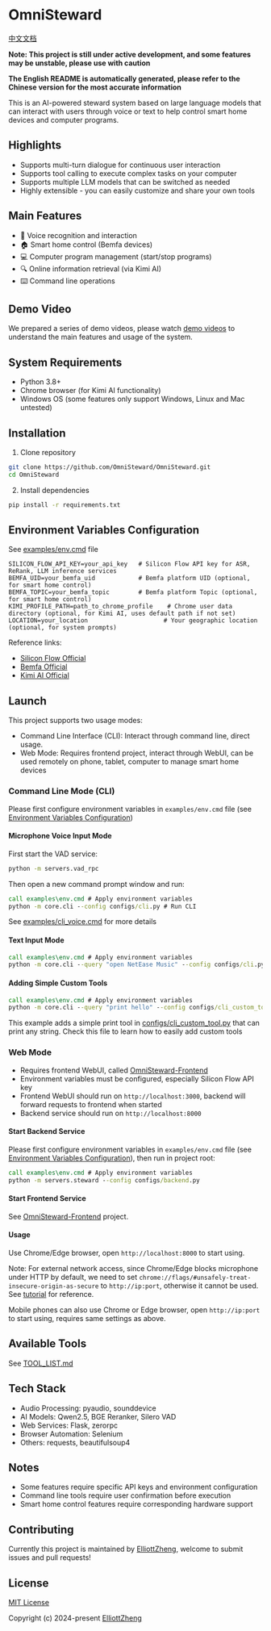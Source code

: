# OmniSteward

[中文文档](README_zh.md)

**Note: This project is still under active development, and some features may be unstable, please use with caution**

**The English README is automatically generated, please refer to the Chinese version for the most accurate information**

This is an AI-powered steward system based on large language models that can interact with users through voice or text to help control smart home devices and computer programs.

## Highlights

- Supports multi-turn dialogue for continuous user interaction
- Supports tool calling to execute complex tasks on your computer
- Supports multiple LLM models that can be switched as needed
- Highly extensible - you can easily customize and share your own tools

## Main Features

- 🎤 Voice recognition and interaction
- 🏠 Smart home control (Bemfa devices)
- 💻 Computer program management (start/stop programs)
- 🔍 Online information retrieval (via Kimi AI)
- ⌨️ Command line operations

## Demo Video

We prepared a series of demo videos, please watch [demo videos](https://youtube.com/playlist?list=PLB-gnx_vrV9nFWHbZbxfktOPmHv7llkQZ&si=ZcZVOO6mfteR120a) to understand the main features and usage of the system.


## System Requirements

- Python 3.8+
- Chrome browser (for Kimi AI functionality)
- Windows OS (some features only support Windows, Linux and Mac untested)

## Installation

1. Clone repository
```bash
git clone https://github.com/OmniSteward/OmniSteward.git
cd OmniSteward
```

2. Install dependencies
```bash
pip install -r requirements.txt
```

## Environment Variables Configuration
See [examples/env.cmd](examples/env.cmd) file
```
SILICON_FLOW_API_KEY=your_api_key   # Silicon Flow API key for ASR, ReRank, LLM inference services
BEMFA_UID=your_bemfa_uid            # Bemfa platform UID (optional, for smart home control)
BEMFA_TOPIC=your_bemfa_topic        # Bemfa platform Topic (optional, for smart home control)
KIMI_PROFILE_PATH=path_to_chrome_profile    # Chrome user data directory (optional, for Kimi AI, uses default path if not set)
LOCATION=your_location                     # Your geographic location (optional, for system prompts)
```
Reference links:
- [Silicon Flow Official](https://siliconflow.cn/zh-cn/siliconcloud)
- [Bemfa Official](https://bemfa.com/)
- [Kimi AI Official](https://kimi.moonshot.cn/)

## Launch

This project supports two usage modes:
- Command Line Interface (CLI): Interact through command line, direct usage.
- Web Mode: Requires frontend project, interact through WebUI, can be used remotely on phone, tablet, computer to manage smart home devices

### Command Line Mode (CLI)

Please first configure environment variables in `examples/env.cmd` file (see [Environment Variables Configuration](#environment-variables-configuration))

#### Microphone Voice Input Mode

First start the VAD service:
```cmd
python -m servers.vad_rpc
```

Then open a new command prompt window and run:
```cmd
call examples\env.cmd # Apply environment variables
python -m core.cli --config configs/cli.py # Run CLI
```
See [examples/cli_voice.cmd](examples/cli_voice.cmd) for more details

#### Text Input Mode

```cmd
call examples\env.cmd # Apply environment variables
python -m core.cli --query "open NetEase Music" --config configs/cli.py
```

#### Adding Simple Custom Tools
```cmd
call examples\env.cmd # Apply environment variables
python -m core.cli --query "print hello" --config configs/cli_custom_tool.py
```
This example adds a simple print tool in [configs/cli_custom_tool.py](configs/cli_custom_tool.py) that can print any string. Check this file to learn how to easily add custom tools

### Web Mode

- Requires frontend WebUI, called [OmniSteward-Frontend](https://github.com/OmniSteward/OmniSteward-Frontend)
- Environment variables must be configured, especially Silicon Flow API key
- Frontend WebUI should run on `http://localhost:3000`, backend will forward requests to frontend when started
- Backend service should run on `http://localhost:8000`

#### Start Backend Service

Please first configure environment variables in `examples/env.cmd` file (see [Environment Variables Configuration](#environment-variables-configuration)), then run in project root:
```cmd
call examples\env.cmd # Apply environment variables
python -m servers.steward --config configs/backend.py
```

#### Start Frontend Service

See [OmniSteward-Frontend](https://github.com/OmniSteward/OmniSteward-Frontend) project.

#### Usage
Use Chrome/Edge browser, open `http://localhost:8000` to start using.

Note: For external network access, since Chrome/Edge blocks microphone under HTTP by default, we need to set `chrome://flags/#unsafely-treat-insecure-origin-as-secure` to `http://ip:port`, otherwise it cannot be used. See [tutorial](https://blog.csdn.net/zwj1030711290/article/details/125425877) for reference.

Mobile phones can also use Chrome or Edge browser, open `http://ip:port` to start using, requires same settings as above.

## Available Tools

See [TOOL_LIST.md](docs/TOOL_LIST.md)

## Tech Stack

- Audio Processing: pyaudio, sounddevice
- AI Models: Qwen2.5, BGE Reranker, Silero VAD
- Web Services: Flask, zerorpc
- Browser Automation: Selenium
- Others: requests, beautifulsoup4

## Notes

- Some features require specific API keys and environment configuration
- Command line tools require user confirmation before execution
- Smart home control features require corresponding hardware support


## Contributing

Currently this project is maintained by [ElliottZheng](https://github.com/ElliottZheng), welcome to submit issues and pull requests!


## License

[MIT License](LICENSE)

Copyright (c) 2024-present [ElliottZheng](https://github.com/ElliottZheng)
